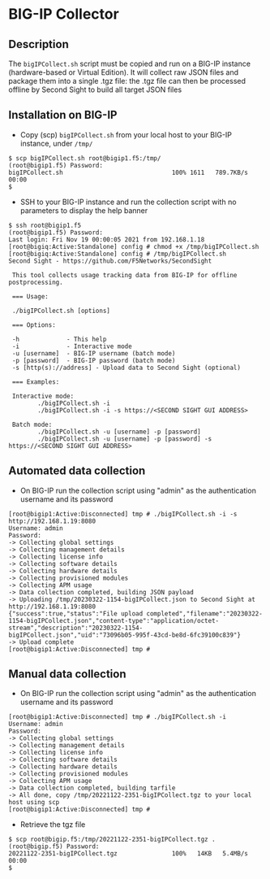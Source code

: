 # BIG-IP Collector

## Description

The `bigIPCollect.sh` script must be copied and run on a BIG-IP instance (hardware-based or Virtual Edition). It will collect raw JSON files and package them into a single .tgz file:
the .tgz file can then be processed offline by Second Sight to build all target JSON files

## Installation on BIG-IP

- Copy (scp) `bigIPCollect.sh` from your local host to your BIG-IP instance, under `/tmp/`

```
$ scp bigIPCollect.sh root@bigip1.f5:/tmp/
(root@bigip1.f5) Password: 
bigIPCollect.sh                              100% 1611   789.7KB/s   00:00    
$ 
```

- SSH to your BIG-IP instance and run the collection script with no parameters to display the help banner

```
$ ssh root@bigip1.f5
(root@bigip1.f5) Password: 
Last login: Fri Nov 19 00:00:05 2021 from 192.168.1.18
[root@bigiq:Active:Standalone] config # chmod +x /tmp/bigIPCollect.sh 
[root@bigiq:Active:Standalone] config # /tmp/bigIPCollect.sh 
Second Sight - https://github.com/F5Networks/SecondSight

 This tool collects usage tracking data from BIG-IP for offline postprocessing.

 === Usage:

 ./bigIPCollect.sh [options]

 === Options:

 -h             - This help
 -i             - Interactive mode
 -u [username]  - BIG-IP username (batch mode)
 -p [password]  - BIG-IP password (batch mode)
 -s [http(s)://address] - Upload data to Second Sight (optional)

 === Examples:

 Interactive mode:
        ./bigIPCollect.sh -i
        ./bigIPCollect.sh -i -s https://<SECOND SIGHT GUI ADDRESS>

 Batch mode:
        ./bigIPCollect.sh -u [username] -p [password]
        ./bigIPCollect.sh -u [username] -p [password] -s https://<SECOND SIGHT GUI ADDRESS>
```

## Automated data collection

- On BIG-IP run the collection script using "admin" as the authentication username and its password

```
[root@bigip1:Active:Disconnected] tmp # ./bigIPCollect.sh -i -s http://192.168.1.19:8080
Username: admin
Password: 
-> Collecting global settings
-> Collecting management details
-> Collecting license info
-> Collecting software details
-> Collecting hardware details
-> Collecting provisioned modules
-> Collecting APM usage
-> Data collection completed, building JSON payload
-> Uploading /tmp/20230322-1154-bigIPCollect.json to Second Sight at http://192.168.1.19:8080
{"success":true,"status":"File upload completed","filename":"20230322-1154-bigIPCollect.json","content-type":"application/octet-stream","description":"20230322-1154-bigIPCollect.json","uid":"73096b05-995f-43cd-be8d-6fc39100c839"}
-> Upload complete
[root@bigip1:Active:Disconnected] tmp #
```

## Manual data collection

- On BIG-IP run the collection script using "admin" as the authentication username and its password

```
[root@bigip1:Active:Disconnected] tmp # ./bigIPCollect.sh -i
Username: admin
Password: 
-> Collecting global settings
-> Collecting management details
-> Collecting license info
-> Collecting software details
-> Collecting hardware details
-> Collecting provisioned modules
-> Collecting APM usage
-> Data collection completed, building tarfile
-> All done, copy /tmp/20221122-2351-bigIPCollect.tgz to your local host using scp
[root@bigip1:Active:Disconnected] tmp #
```

- Retrieve the tgz file

```
$ scp root@bigip.f5:/tmp/20221122-2351-bigIPCollect.tgz .
(root@bigip.f5) Password: 
20221122-2351-bigIPCollect.tgz               100%   14KB   5.4MB/s   00:00    
$ 
```
